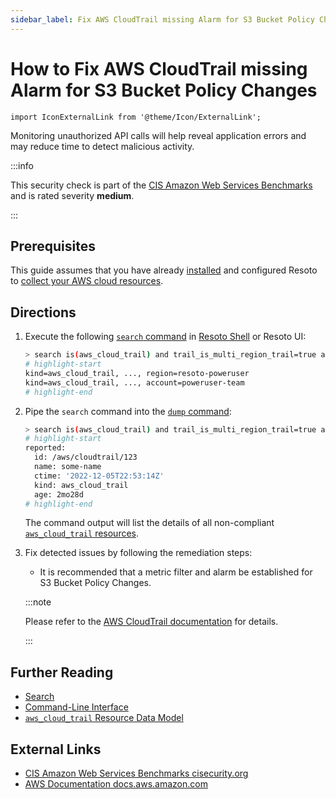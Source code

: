 ```yaml
---
sidebar_label: Fix AWS CloudTrail missing Alarm for S3 Bucket Policy Changes
---
```


# How to Fix AWS CloudTrail missing Alarm for S3 Bucket Policy Changes

```mdx-code-block
import IconExternalLink from '@theme/Icon/ExternalLink';
```

Monitoring unauthorized API calls will help reveal application errors and may reduce time to detect malicious activity.

:::info

This security check is part of the [CIS Amazon Web Services Benchmarks](https://cisecurity.org/benchmark/amazon_web_services) and is rated severity **medium**.

:::

## Prerequisites

This guide assumes that you have already [installed](../../../getting-started/install-resoto/index.md) and configured Resoto to [collect your AWS cloud resources](../../../getting-started/configure-resoto/aws.md).

## Directions

1. Execute the following [`search` command](../../../reference/cli/search-commands/search.md) in [Resoto Shell](../../../reference/components/shell.md) or Resoto UI:

   ```bash
   > search is(aws_cloud_trail) and trail_is_multi_region_trail=true and trail_status.is_logging=true with(empty, --> is(aws_cloudwatch_log_group) with(any, --> is(aws_cloudwatch_metric_filter) and filter_pattern~"\s*\$\.eventSource\s*=\s*s3.amazonaws.com.+\$\.eventName\s*=\s*PutBucketAcl.+\$\.eventName\s*=\s*PutBucketPolicy.+\$\.eventName\s*=\s*PutBucketCors.+\$\.eventName\s*=\s*PutBucketLifecycle.+\$\.eventName\s*=\s*PutBucketReplication.+\$\.eventName\s*=\s*DeleteBucketPolicy.+\$\.eventName\s*=\s*DeleteBucketCors.+\$\.eventName\s*=\s*DeleteBucketLifecycle.+\$\.eventName\s*=\s*DeleteBucketReplication"))
   # highlight-start
   ​kind=aws_cloud_trail, ..., region=resoto-poweruser
   ​kind=aws_cloud_trail, ..., account=poweruser-team
   # highlight-end
   ```

2. Pipe the `search` command into the [`dump` command](../../../reference/cli/format-commands/dump.md):

   ```bash
   > search is(aws_cloud_trail) and trail_is_multi_region_trail=true and trail_status.is_logging=true with(empty, --> is(aws_cloudwatch_log_group) with(any, --> is(aws_cloudwatch_metric_filter) and filter_pattern~"\s*\$\.eventSource\s*=\s*s3.amazonaws.com.+\$\.eventName\s*=\s*PutBucketAcl.+\$\.eventName\s*=\s*PutBucketPolicy.+\$\.eventName\s*=\s*PutBucketCors.+\$\.eventName\s*=\s*PutBucketLifecycle.+\$\.eventName\s*=\s*PutBucketReplication.+\$\.eventName\s*=\s*DeleteBucketPolicy.+\$\.eventName\s*=\s*DeleteBucketCors.+\$\.eventName\s*=\s*DeleteBucketLifecycle.+\$\.eventName\s*=\s*DeleteBucketReplication")) | dump
   # highlight-start
   ​reported:
   ​  id: /aws/cloudtrail/123
   ​  name: some-name
   ​  ctime: '2022-12-05T22:53:14Z'
   ​  kind: aws_cloud_trail
   ​  age: 2mo28d
   # highlight-end
   ```

   The command output will list the details of all non-compliant [`aws_cloud_trail` resources](../../../reference/data-models/aws/index.md#aws_cloud_trail).

3. Fix detected issues by following the remediation steps:

   - It is recommended that a metric filter and alarm be established for S3 Bucket Policy Changes.

   :::note

   Please refer to the [AWS CloudTrail documentation](https://docs.aws.amazon.com/awscloudtrail/latest/userguide/cloudwatch-alarms-for-cloudtrail.html) for details.

   :::

## Further Reading

- [Search](../../../reference/search/index.md)
- [Command-Line Interface](../../../reference/cli/index.md)
- [`aws_cloud_trail` Resource Data Model](../../../reference/data-models/aws/index.md#aws_cloud_trail)

## External Links

- [CIS Amazon Web Services Benchmarks <span class="badge badge--secondary">cisecurity.org <IconExternalLink width="10" height="10" /></span>](https://cisecurity.org/benchmark/amazon_web_services)
- [AWS Documentation <span class="badge badge--secondary">docs.aws.amazon.com <IconExternalLink width="10" height="10" /></span>](https://docs.aws.amazon.com/awscloudtrail/latest/userguide/cloudwatch-alarms-for-cloudtrail.html)
